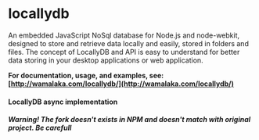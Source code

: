 locallydb
=========

An embedded JavaScript NoSql database for Node.js and node-webkit, designed to store and retrieve data locally and easily, stored in folders and files. The concept of LocallyDB and API is easy to understand for better data storing in your desktop applications or web application. 

**For documentation, usage, and examples, see: [http://wamalaka.com/locallydb/](http://wamalaka.com/locallydb/)**

#### LocallyDB async implementation
##### Warning! The fork doesn't exists in NPM and doesn't match with original project. Be carefull

